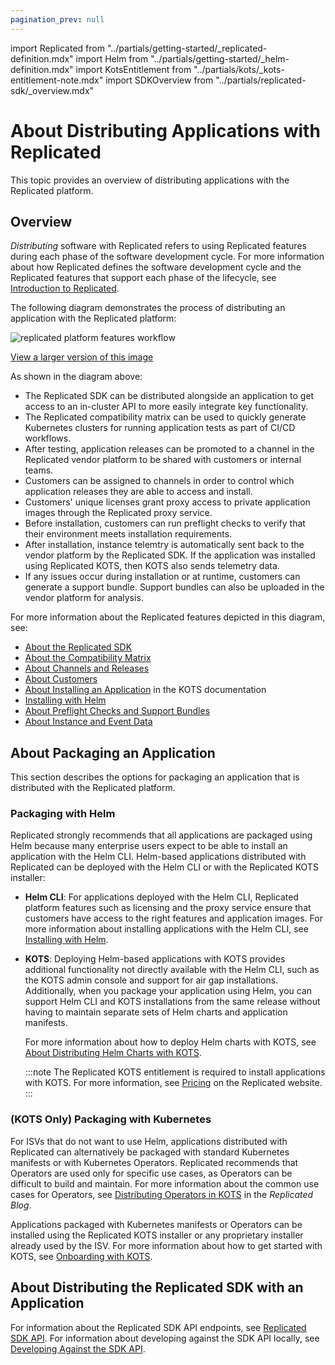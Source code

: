 ```yaml
---
pagination_prev: null
---
```


import Replicated from "../partials/getting-started/_replicated-definition.mdx"
import Helm from "../partials/getting-started/_helm-definition.mdx"
import KotsEntitlement from "../partials/kots/_kots-entitlement-note.mdx"
import SDKOverview from "../partials/replicated-sdk/_overview.mdx"

# About Distributing Applications with Replicated

This topic provides an overview of distributing applications with the Replicated platform.

## Overview

<Replicated/>

_Distributing_ software with Replicated refers to using Replicated features during each phase of the software development cycle. For more information about how Replicated defines the software development cycle and the Replicated features that support each phase of the lifecycle, see [Introduction to Replicated](../intro-replicated).

The following diagram demonstrates the process of distributing an application with the Replicated platform:

![replicated platform features workflow](/images/replicated-platform.png)

[View a larger version of this image](/images/replicated-platform.png)

As shown in the diagram above:
* The Replicated SDK can be distributed alongside an application to get access to an in-cluster API to more easily integrate key functionality.
* The Replicated compatibility matrix can be used to quickly generate Kubernetes clusters for running application tests as part of CI/CD workflows.
* After testing, application releases can be promoted to a channel in the Replicated vendor platform to be shared with customers or internal teams.
* Customers can be assigned to channels in order to control which application releases they are able to access and install.
* Customers' unique licenses grant proxy access to private application images through the Replicated proxy service.
* Before installation, customers can run preflight checks to verify that their environment meets installation requirements.
* After installation, instance telemtry is automatically sent back to the vendor platform by the Replicated SDK. If the application was installed using Replicated KOTS, then KOTS also sends telemetry data.
* If any issues occur during installation or at runtime, customers can generate a support bundle. Support bundles can also be uploaded in the vendor platform for analysis.

For more information about the Replicated features depicted in this diagram, see:
* [About the Replicated SDK](replicated-sdk-overview)
* [About the Compatibility Matrix](testing-about)
* [About Channels and Releases](releases-about)
* [About Customers](licenses-about)
* [About Installing an Application](/enterprise/installing-overview) in the KOTS documentation
* [Installing with Helm](install-with-helm)
* [About Preflight Checks and Support Bundles](preflight-support-bundle-about)
* [About Instance and Event Data](instance-insights-event-data)

## About Packaging an Application

This section describes the options for packaging an application that is distributed with the Replicated platform.
### Packaging with Helm

<Helm/>

Replicated strongly recommends that all applications are packaged using Helm because many enterprise users expect to be able to install an application with the Helm CLI. Helm-based applications distributed with Replicated can be deployed with the Helm CLI or with the Replicated KOTS installer:

* **Helm CLI**: For applications deployed with the Helm CLI, Replicated platform features such as licensing and the proxy service ensure that customers have access to the right features and application images. For more information about installing applications with the Helm CLI, see [Installing with Helm](install-with-helm).
* **KOTS**: Deploying Helm-based applications with KOTS provides additional functionality not directly available with the Helm CLI, such as the KOTS admin console and support for air gap installations. Additionally, when you package your application using Helm, you can support Helm CLI and KOTS installations from the same release without having to maintain separate sets of Helm charts and application manifests. 

  For more information about how to deploy Helm charts with KOTS, see [About Distributing Helm Charts with KOTS](/vendor/helm-native-about).

  :::note
  The Replicated KOTS entitlement is required to install applications with KOTS. For more information, see [Pricing](https://www.replicated.com/pricing) on the Replicated website.
  :::

### (KOTS Only) Packaging with Kubernetes

For ISVs that do not want to use Helm, applications distributed with Replicated can alternatively be packaged with standard Kubernetes manifests or with Kubernetes Operators. Replicated recommends that Operators are used only for specific use cases, as Operators can be difficult to build and maintain. For more information about the common use cases for Operators, see [Distributing Operators in KOTS](https://www.replicated.com/blog/operators-in-kots) in the _Replicated Blog_.

Applications packaged with Kubernetes manifests or Operators can be installed using the Replicated KOTS installer or any proprietary installer already used by the ISV. For more information about how to get started with KOTS, see [Onboarding with KOTS](distributing-workflow).

<KotsEntitlement/>

## About Distributing the Replicated SDK with an Application

<SDKOverview/>

For information about the Replicated SDK API endpoints, see [Replicated SDK API](/reference/replicated-sdk-apis). For information about developing against the SDK API locally, see [Developing Against the SDK API](replicated-sdk-development).